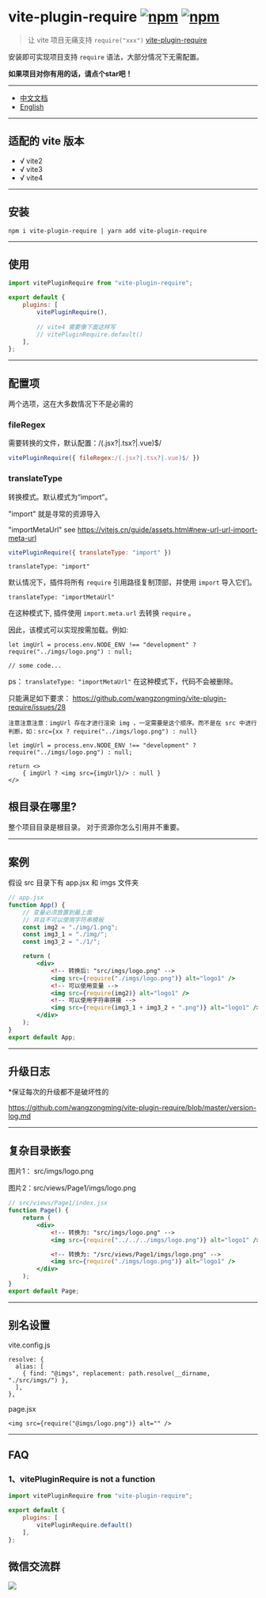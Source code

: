 # vite-plugin-require [![npm](https://img.shields.io/npm/v/vite-plugin-require.svg)](https://www.npmjs.com/package/vite-plugin-require) [![npm](https://img.shields.io/npm/dm/vite-plugin-require.svg?style=flat)](https://www.npmjs.com/package/vite-plugin-require)



> 让 vite 项目无痛支持 `require("xxx")` [vite-plugin-require](https://www.npmjs.com/package/vite-plugin-require)

安装即可实现项目支持 `require` 语法，大部分情况下无需配置。

**如果项目对你有用的话，请点个star吧！**

---
-  [中文文档](https://github.com/wangzongming/vite-plugin-require/blob/master/readme-zh.md)
-  [English](https://github.com/wangzongming/vite-plugin-require)
---

## 适配的 vite 版本

- √ vite2
- √ vite3
- √ vite4

---

## 安装

```
npm i vite-plugin-require | yarn add vite-plugin-require
```

---
## 使用

```js
import vitePluginRequire from "vite-plugin-require";

export default {
	plugins: [
		vitePluginRequire(),
        
        // vite4 需要像下面这样写
        // vitePluginRequire.default()
	],
};
```
---
## 配置项

两个选项，这在大多数情况下不是必需的

### fileRegex

需要转换的文件，默认配置：/(.jsx?|.tsx?|.vue)$/

``` js
vitePluginRequire({ fileRegex:/(.jsx?|.tsx?|.vue)$/ })
```


### translateType

转换模式。默认模式为“import”。

"import" 就是寻常的资源导入

"importMetaUrl" see https://vitejs.cn/guide/assets.html#new-url-url-import-meta-url 

``` js
vitePluginRequire({ translateType: "import" })
``` 

`translateType: "import"`

默认情况下，插件将所有 `require` 引用路径复制顶部，并使用 `import` 导入它们。


`translateType: "importMetaUrl"` 

在这种模式下, 插件使用 ` import.meta.url ` 去转换 `require` 。 

因此，该模式可以实现按需加载。例如:
```
let imgUrl = process.env.NODE_ENV !== "development" ? require("../imgs/logo.png") : null;

// some code...
```

ps： `translateType: "importMetaUrl"` 在这种模式下，代码不会被删除。

只能满足如下要求：  https://github.com/wangzongming/vite-plugin-require/issues/28

```
注意注意注意：imgUrl 存在才进行渲染 img ，一定需要是这个顺序。而不是在 src 中进行判断，如：src={xx ? require("../imgs/logo.png") : null}

let imgUrl = process.env.NODE_ENV !== "development" ? require("../imgs/logo.png") : null;

return <>
    { imgUrl ? <img src={imgUrl}/> : null }
</>

```

## 根目录在哪里?

整个项目目录是根目录。
对于资源你怎么引用并不重要。

---
## 案例

假设 src 目录下有 app.jsx 和 imgs 文件夹

```jsx 
// app.jsx
function App() {
    // 变量必须放置到最上面
    // 并且不可以使用字符串模板
    const img2 = "./img/1.png";
    const img3_1 = "./img/";
    const img3_2 = "./1/";

    return (
        <div>
            <!-- 转换后: "src/imgs/logo.png" -->
            <img src={require("./imgs/logo.png")} alt="logo1" />
            <!-- 可以使用变量 -->
            <img src={require(img2)} alt="logo1" />
            <!-- 可以使用字符串拼接 -->
            <img src={require(img3_1 + img3_2 + ".png")} alt="logo1" />
        </div>
    );
}
export default App;
```
---
## 升级日志

*保证每次的升级都不是破坏性的

https://github.com/wangzongming/vite-plugin-require/blob/master/version-log.md

---
## 复杂目录嵌套

图片1： src/imgs/logo.png

图片2：src/views/Page1/imgs/logo.png

```jsx
// src/views/Page1/index.jsx
function Page() {
    return (
        <div>
            <!-- 转换为: "src/imgs/logo.png" -->
            <img src={require("../../../imgs/logo.png")} alt="logo1" />

            <!-- 转换为: "/src/views/Page1/imgs/logo.png" -->
			<img src={require("./imgs/logo.png")} alt="logo1" />
        </div>
    );
}
export default Page;
```
---
 
 
## 别名设置

vite.config.js

```
resolve: {
  alias: [
    { find: "@imgs", replacement: path.resolve(__dirname, "./src/imgs/") },
  ],
},
```

page.jsx

```
<img src={require("@imgs/logo.png")} alt="" />
```
---
## FAQ

### 1、vitePluginRequire is not a function

```js
import vitePluginRequire from "vite-plugin-require";

export default {
	plugins: [  
        vitePluginRequire.default()
	],
};
```
## 微信交流群 

<img src="https://xiaomingio.top/img/i/2024/05/13/6641f99345733.jpg"/>
